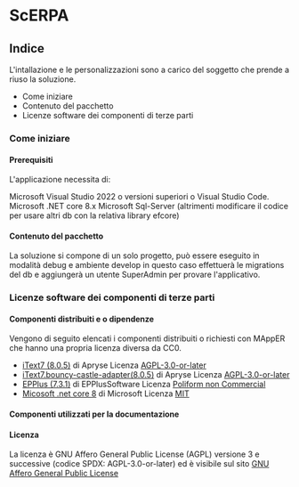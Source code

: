 # ScERPA

## Indice

L'intallazione e le personalizzazioni sono a carico del soggetto che prende a riuso la soluzione.

- Come iniziare
- Contenuto del pacchetto
- Licenze software dei componenti di terze parti

### Come iniziare

#### Prerequisiti
L'applicazione necessita di:

Microsoft Visual Studio 2022 o versioni superiori o Visual Studio Code.\
Microsoft .NET core 8.x
Microsoft Sql-Server (altrimenti modificare il codice per usare altri db con la relativa library efcore)

#### Contenuto del pacchetto
La soluzione si compone di un solo progetto, può essere eseguito in modalità debug e ambiente develop in questo caso effettuerà le migrations del db e aggiungerà un utente SuperAdmin per provare l'applicativo.

### Licenze software dei componenti di terze parti
#### Componenti distribuiti e o dipendenze
Vengono di seguito elencati i componenti distribuiti o richiesti con MAppER che hanno una propria licenza diversa da CC0.

- [iText7 (8.0.5)](https://itextpdf.com/) di Apryse Licenza [AGPL-3.0-or-later](https://www.gnu.org/licenses/agpl-3.0.html) 
- [iText7.bouncy-castle-adapter(8.0.5)](https://itextpdf.com/) di Apryse Licenza [AGPL-3.0-or-later](https://www.gnu.org/licenses/agpl-3.0.html)
- [EPPlus (7.3.1)](https://epplussoftware.com/) di EPPlusSoftware Licenza [Poliform non Commercial](https://polyformproject.org/licenses/noncommercial/1.0.0)
- [Micosoft .net core 8](https://microsoft.com/) di Microsoft Licenza [MIT](https://mit-license.org/)


#### Componenti utilizzati per la documentazione


#### Licenza
La licenza è GNU Affero General Public License (AGPL) versione 3 e successive (codice SPDX: AGPL-3.0-or-later) ed è visibile sul sito [GNU Affero General Public License](https://www.gnu.org/licenses/agpl-3.0.html) 
